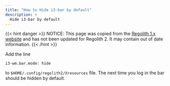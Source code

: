 ```yaml
---
title: "How to Hide i3-bar by default"
description: >
  Hide i3-bar by default
---
```


{{< hint danger >}}
NOTICE: This page was copied from the [Regolith 1.x website](https://regolith-linux.org) and has not been updated for Regolith 2.  It may contain out of date information.
{{< /hint >}}

Add the line
```
i3-wm.bar.mode: hide
```
to `$HOME/.config/regolith2/Xresources` file.
The next time you log in the bar should be hidden by default.
